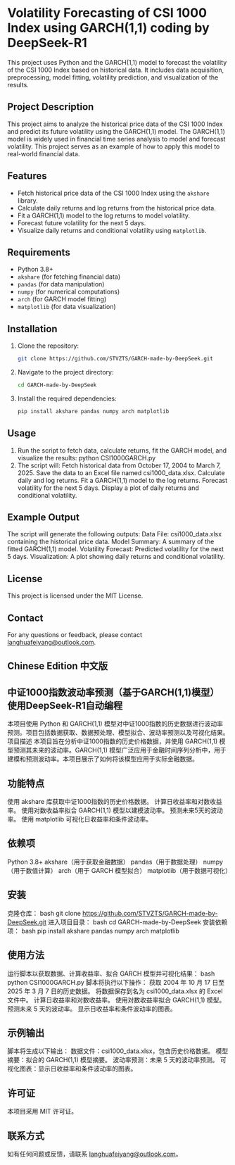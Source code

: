 # Volatility Forecasting of CSI 1000 Index using GARCH(1,1) coding by DeepSeek-R1

This project uses Python and the GARCH(1,1) model to forecast the volatility of the CSI 1000 Index based on historical data. It includes data acquisition, preprocessing, model fitting, volatility prediction, and visualization of the results.

## Project Description
This project aims to analyze the historical price data of the CSI 1000 Index and predict its future volatility using the GARCH(1,1) model. The GARCH(1,1) model is widely used in financial time series analysis to model and forecast volatility. This project serves as an example of how to apply this model to real-world financial data.

## Features
- Fetch historical price data of the CSI 1000 Index using the `akshare` library.
- Calculate daily returns and log returns from the historical price data.
- Fit a GARCH(1,1) model to the log returns to model volatility.
- Forecast future volatility for the next 5 days.
- Visualize daily returns and conditional volatility using `matplotlib`.

## Requirements
- Python 3.8+
- `akshare` (for fetching financial data)
- `pandas` (for data manipulation)
- `numpy` (for numerical computations)
- `arch` (for GARCH model fitting)
- `matplotlib` (for data visualization)

## Installation
1. Clone the repository:
   ```bash
   git clone https://github.com/STVZTS/GARCH-made-by-DeepSeek.git
2. Navigate to the project directory:
   ```bash
   cd GARCH-made-by-DeepSeek
3. Install the required dependencies:
   ```bash
   pip install akshare pandas numpy arch matplotlib
   
## Usage
1. Run the script to fetch data, calculate returns, fit the GARCH model, and visualize the results:
   python CSI1000GARCH.py
2. The script will:
   Fetch historical data from October 17, 2004 to March 7, 2025.
   Save the data to an Excel file named csi1000_data.xlsx.
   Calculate daily and log returns.
   Fit a GARCH(1,1) model to the log returns.
   Forecast volatility for the next 5 days.
   Display a plot of daily returns and conditional volatility.
   
## Example Output
The script will generate the following outputs:
Data File: csi1000_data.xlsx containing the historical price data.
Model Summary: A summary of the fitted GARCH(1,1) model.
Volatility Forecast: Predicted volatility for the next 5 days.
Visualization: A plot showing daily returns and conditional volatility.

## License
This project is licensed under the MIT License.

## Contact
For any questions or feedback, please contact langhuafeiyang@outlook.com.

## Chinese Edition 中文版
## 中证1000指数波动率预测（基于GARCH(1,1)模型） 使用DeepSeek-R1自动编程
本项目使用 Python 和 GARCH(1,1) 模型对中证1000指数的历史数据进行波动率预测。项目包括数据获取、数据预处理、模型拟合、波动率预测以及可视化结果。
项目描述
本项目旨在分析中证1000指数的历史价格数据，并使用 GARCH(1,1) 模型预测其未来的波动率。GARCH(1,1) 模型广泛应用于金融时间序列分析中，用于建模和预测波动率。本项目展示了如何将该模型应用于实际金融数据。
## 功能特点
使用 akshare 库获取中证1000指数的历史价格数据。
计算日收益率和对数收益率。
使用对数收益率拟合 GARCH(1,1) 模型以建模波动率。
预测未来5天的波动率。
使用 matplotlib 可视化日收益率和条件波动率。
## 依赖项
Python 3.8+
akshare（用于获取金融数据）
pandas（用于数据处理）
numpy（用于数值计算）
arch（用于 GARCH 模型拟合）
matplotlib（用于数据可视化）
## 安装
克隆仓库：
bash
git clone https://github.com/STVZTS/GARCH-made-by-DeepSeek.git
进入项目目录：
bash
cd GARCH-made-by-DeepSeek
安装依赖项：
bash
pip install akshare pandas numpy arch matplotlib
## 使用方法
运行脚本以获取数据、计算收益率、拟合 GARCH 模型并可视化结果：
bash
python CSI1000GARCH.py
脚本将执行以下操作：
获取 2004 年 10 月 17 日至 2025 年 3 月 7 日的历史数据。
将数据保存到名为 csi1000_data.xlsx 的 Excel 文件中。
计算日收益率和对数收益率。
使用对数收益率拟合 GARCH(1,1) 模型。
预测未来 5 天的波动率。
显示日收益率和条件波动率的图表。
## 示例输出
脚本将生成以下输出：
数据文件：csi1000_data.xlsx，包含历史价格数据。
模型摘要：拟合的 GARCH(1,1) 模型摘要。
波动率预测：未来 5 天的波动率预测。
可视化图表：显示日收益率和条件波动率的图表。
## 许可证
本项目采用 MIT 许可证。
## 联系方式
如有任何问题或反馈，请联系 langhuafeiyang@outlook.com。
